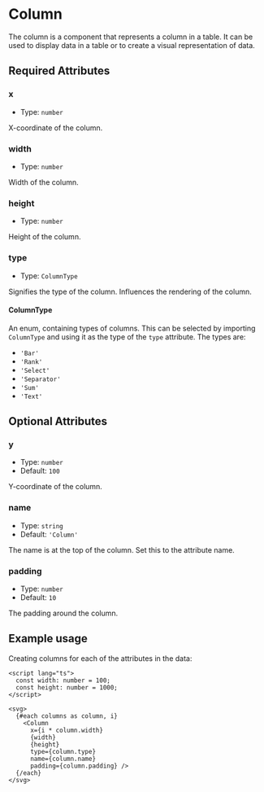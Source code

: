 # Column

The column is a component that represents a column in a table. It can be used to display data in a table or to create a visual representation of data.

## Required Attributes

### x

- Type: `number`

X-coordinate of the column.

### width

- Type: `number`

Width of the column.

### height

- Type: `number`

Height of the column.

### type

- Type: `ColumnType`

Signifies the type of the column. Influences the rendering of the column.

#### ColumnType

An enum, containing types of columns. This can be selected by importing `ColumnType` and using it as the type of the `type` attribute. The types are:

- `'Bar'`
- `'Rank'`
- `'Select'`
- `'Separator'`
- `'Sum'`
- `'Text'`

## Optional Attributes

### y

- Type: `number`
- Default: `100`

Y-coordinate of the column.

### name

- Type: `string`
- Default: `'Column'`

The name is at the top of the column. Set this to the attribute name.

### padding

- Type: `number`
- Default: `10`

The padding around the column.

## Example usage

Creating columns for each of the attributes in the data:

```svelte
<script lang="ts">
  const width: number = 100;
  const height: number = 1000;
</script>

<svg>
  {#each columns as column, i}
    <Column
      x={i * column.width}
      {width}
      {height}
      type={column.type}
      name={column.name}
      padding={column.padding} />
  {/each}
</svg>
```
